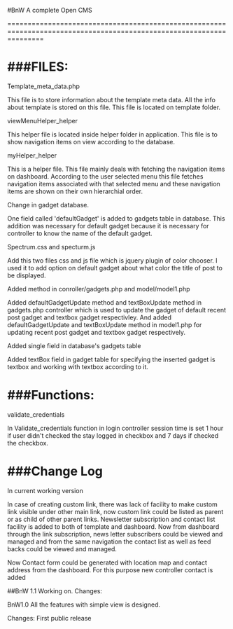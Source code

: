 #BnW
A complete Open CMS

=====================================================================================================================

###FILES:
=====================================================================================================================
Template_meta_data.php

This file is to store information about the template meta data. All the info about template is stored on this file. This file is located on template folder. 

viewMenuHelper_helper

This helper file is located inside helper folder in application. This file is to show navigation items on view according to the database.

myHelper_helper

This is a helper file. This file mainly deals with fetching the navigation items on dashboard. According to the user selected menu this file fetches navigation items associated with that selected menu and these navigation items are shown on their own hierarchial order.

Change in gadget database.

One field called 'defaultGadget' is added to gadgets table in database. This addition was necessary for default gadget because it is necessary for controller to know the name of the default gadget.

Spectrum.css and specturm.js

Add this two files css and js file which is jquery plugin of color chooser. I used it to add option on default gadget about what color the title of post to be displayed.

Added method in conroller/gadgets.php and model/model1.php

Added defaultGadgetUpdate method and textBoxUpdate method in gadgets.php controller which is used to update the gadget of default recent post gadget and textbox gadget respectivley. And added defaultGadgetUpdate and textBoxUpdate method in model1.php for updating recent post gadget and textbox gadget respectively.

Added single field in database's gadgets table

Added textBox field in gadget table for specifying the inserted gadget is textbox and working with textbox according to it.


###Functions:
=====================================================================================================================
validate_credentials

In Validate_credentials function in login controller session time is set 1 hour if user didn't checked the stay logged in checkbox and 7 days if checked the checkbox.


###Change Log
======================================================================================================================
In current working version 

In case of creating custom link, there was lack of facility to make custom link visible under other main link, now custom link could be listed as parent or as child of other parent links.
Newsletter subscription and contact list facility is added to both of template and dashboard. Now from dashboard through the link subscription, news letter subscribers could be viewed and managed and from the same navigation the contact list as well as feed backs could be viewed and managed.

Now Contact form could be generated with location map and contact address from the dashboard. For this purpose new controller contact is added


##BnW 1.1 
Working on. 
Changes: 




BnW1.0
All the features with simple view is designed. 

Changes: First public release 




